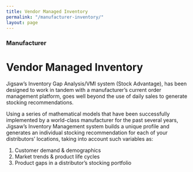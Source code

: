```yaml
---
title: Vendor Managed Inventory
permalink: "/manufacturer-inventory/"
layout: page
---
```


### Manufacturer
# Vendor Managed Inventory

Jigsaw’s Inventory Gap Analysis/VMI system (Stock Advantage), has been designed to work in tandem with a manufacturer’s current order management platform, goes well beyond the use of daily sales to generate stocking recommendations. 

Using a series of mathematical models that have been successfully implemented by a world-class manufacturer for the past several years, Jigsaw’s Inventory Management system builds a unique profile and generates an individual stocking recommendation for each of your distributors’ locations, taking into account such variables as:
 
1. Customer demand &amp; demographics
2. Market trends &amp; product life cycles
3. Product gaps in a distributor’s stocking portfolio
